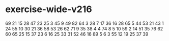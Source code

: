 # exercise-wide-v216
69
21
15
28
47
23
25
3
45
9
49
82
64
3
28
7
17
36
16
28
65
5
44
53
21
43
1
24
55
10
30
21
36
58
53
26
62
71
9
35
38
4
4
74
8
5
10
59
2
14
51
35
76
62
60
65
25
15
37
23
6
16
25
33
31
52
46
16
89
5
6
3
55
12
19
25
37
39
